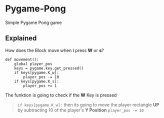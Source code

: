 # Pygame-Pong

Simple Pygame Pong game

## Explained
How does the Block move when I press **W** or **s**?
```
def movement():
    global player_pos
    keys = pygame.key.get_pressed()
    if keys[pygame.K_w]:
        player_pos -= 10
    if keys[pygame.K_s]:
        player_pos += 1
```

The funktion is going to check if the **W** Key is pressed
> ```if keys[pygame.K_w]:```
then its going to move the player rectangle **UP** by subtracting 10 of the player's **Y Position** 
> ``` player_pos -= 10 ```
